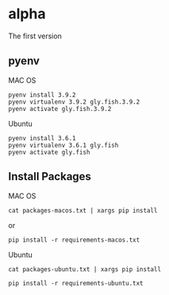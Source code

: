 # alpha

The first version

## pyenv

MAC OS

```
pyenv install 3.9.2
pyenv virtualenv 3.9.2 gly.fish.3.9.2
pyenv activate gly.fish.3.9.2
```

Ubuntu

```
pyenv install 3.6.1
pyenv virtualenv 3.6.1 gly.fish
pyenv activate gly.fish
```

## Install Packages

MAC OS

```
cat packages-macos.txt | xargs pip install
```
or

```
pip install -r requirements-macos.txt
```

Ubuntu

```
cat packages-ubuntu.txt | xargs pip install
```

```
pip install -r requirements-ubuntu.txt
```

